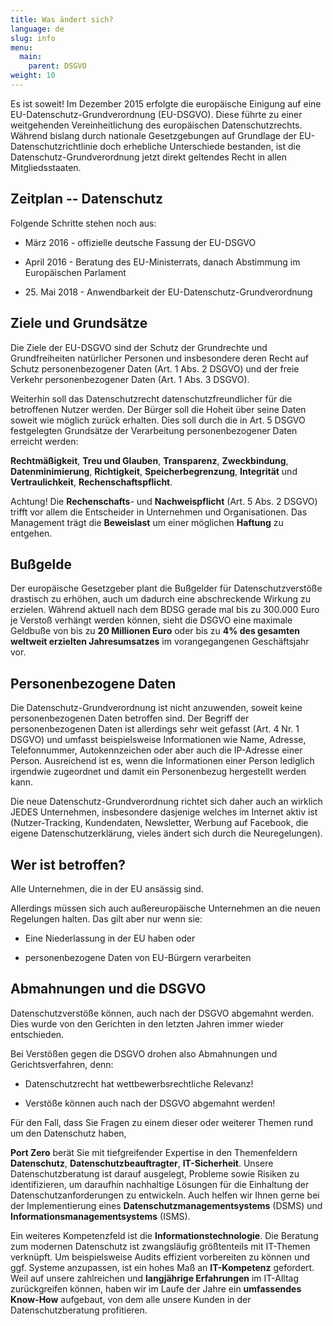 ```yaml
---
title: Was ändert sich?
language: de
slug: info
menu:
  main:
    parent: DSGVO
weight: 10
---
```


Es ist soweit! Im Dezember 2015 erfolgte die europäische Einigung auf
eine EU-Datenschutz-Grundverordnung (EU-DSGVO). Diese führte zu einer
weitgehenden Vereinheitlichung des europäischen Datenschutzrechts.
Während bislang durch nationale Gesetzgebungen auf Grundlage der
EU-Datenschutzrichtlinie doch erhebliche Unterschiede bestanden, ist
die Datenschutz-Grundverordnung jetzt direkt geltendes Recht in allen
Mitgliedsstaaten.

## Zeitplan -- Datenschutz

Folgende Schritte stehen noch aus:

-   März 2016 - offizielle deutsche Fassung der EU-DSGVO

-   April 2016 - Beratung des EU-Ministerrats, danach Abstimmung im
    Europäischen Parlament

-   25\. Mai 2018 - Anwendbarkeit der EU-Datenschutz-Grundverordnung

## Ziele und Grundsätze

Die Ziele der EU-DSGVO sind der Schutz der Grundrechte und
Grundfreiheiten natürlicher Personen und insbesondere deren Recht auf
Schutz personenbezogener Daten (Art. 1 Abs. 2 DSGVO) und der freie
Verkehr personenbezogener Daten (Art. 1 Abs. 3 DSGVO).

Weiterhin soll das Datenschutzrecht datenschutzfreundlicher für die
betroffenen Nutzer werden. Der Bürger soll die Hoheit über seine Daten
soweit wie möglich zurück erhalten. Dies soll durch die in Art. 5 DSGVO
festgelegten Grundsätze der Verarbeitung personenbezogener Daten
erreicht werden:

**Rechtmäßigkeit**, **Treu und Glauben**, **Transparenz**,
**Zweckbindung**, **Datenminimierung**, **Richtigkeit**,
**Speicherbegrenzung**, **Integrität** und **Vertraulichkeit**,
**Rechenschaftspflicht**.

Achtung! Die **Rechenschafts**- und **Nachweispflicht** (Art. 5 Abs. 2
DSGVO) trifft vor allem die Entscheider in Unternehmen und
Organisationen. Das Management trägt die **Beweislast** um einer
möglichen **Haftung** zu entgehen.

## Bußgelde

Der europäische Gesetzgeber plant die Bußgelder für Datenschutzverstöße
drastisch zu erhöhen, auch um dadurch eine abschreckende Wirkung zu
erzielen. Während aktuell nach dem BDSG gerade mal bis zu 300.000 Euro
je Verstoß verhängt werden können, sieht die DSGVO eine maximale
Geldbuße von bis zu **20 Millionen Euro** oder bis zu **4% des gesamten
weltweit erzielten Jahresumsatzes** im vorangegangenen Geschäftsjahr
vor.

## Personenbezogene Daten

Die Datenschutz-Grundverordnung ist nicht anzuwenden, soweit keine
personenbezogenen Daten betroffen sind. Der Begriff der
personenbezogenen Daten ist allerdings sehr weit gefasst (Art. 4 Nr. 1
DSGVO) und umfasst beispielsweise Informationen wie Name, Adresse,
Telefonnummer, Autokennzeichen oder aber auch die IP-Adresse einer
Person. Ausreichend ist es, wenn die Informationen einer Person
lediglich irgendwie zugeordnet und damit ein Personenbezug hergestellt
werden kann.

Die neue Datenschutz-Grundverordnung richtet sich daher auch an wirklich
JEDES Unternehmen, insbesondere dasjenige welches im Internet aktiv ist
(Nutzer-Tracking, Kundendaten, Newsletter, Werbung auf Facebook, die
eigene Datenschutzerklärung, vieles ändert sich durch die
Neuregelungen).

## Wer ist betroffen?

Alle Unternehmen, die in der EU ansässig sind.

Allerdings müssen sich auch außereuropäische Unternehmen an die neuen
Regelungen halten. Das gilt aber nur wenn sie:

-   Eine Niederlassung in der EU haben oder

-   personenbezogene Daten von EU-Bürgern verarbeiten

## Abmahnungen und die DSGVO

Datenschutzverstöße können, auch nach der DSGVO abgemahnt werden. Dies
wurde von den Gerichten in den letzten Jahren immer wieder entschieden.

Bei Verstößen gegen die DSGVO drohen also Abmahnungen und
Gerichtsverfahren, denn:

-   Datenschutzrecht hat wettbewerbsrechtliche Relevanz!

-   Verstöße können auch nach der DSGVO abgemahnt werden!

Für den Fall, dass Sie Fragen zu einem dieser oder weiterer Themen rund
um den Datenschutz haben,

**Port Zero** berät Sie mit tiefgreifender Expertise in den
Themenfeldern **Datenschutz**, **Datenschutzbeauftragter**,
**IT-Sicherheit**. Unsere Datenschutzberatung ist darauf ausgelegt,
Probleme sowie Risiken zu identifizieren, um daraufhin nachhaltige
Lösungen für die Einhaltung der Datenschutzanforderungen zu entwickeln.
Auch helfen wir Ihnen gerne bei der Implementierung eines
**Datenschutzmanagementsystems** (DSMS) und
**Informationsmanagementsystems** (ISMS).

Ein weiteres Kompetenzfeld ist die **Informationstechnologie**. Die
Beratung zum modernen Datenschutz ist zwangsläufig größtenteils mit
IT-Themen verknüpft. Um beispielsweise Audits effizient vorbereiten zu
können und ggf. Systeme anzupassen, ist ein hohes Maß an
**IT-Kompetenz** gefordert. Weil auf unsere zahlreichen und
**langjährige Erfahrungen** im IT-Alltag zurückgreifen können, haben wir
im Laufe der Jahre ein **umfassendes Know-How** aufgebaut, von dem alle
unsere Kunden in der Datenschutzberatung profitieren.



